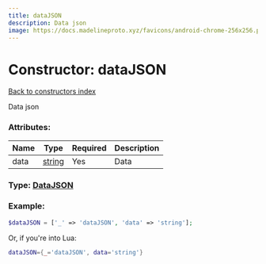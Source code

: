 ```yaml
---
title: dataJSON
description: Data json
image: https://docs.madelineproto.xyz/favicons/android-chrome-256x256.png
---
```

# Constructor: dataJSON  
[Back to constructors index](index.md)



Data json

### Attributes:

| Name     |    Type       | Required | Description |
|----------|---------------|----------|-------------|
|data|[string](../types/string.md) | Yes|Data|



### Type: [DataJSON](../types/DataJSON.md)


### Example:

```php
$dataJSON = ['_' => 'dataJSON', 'data' => 'string'];
```  


Or, if you're into Lua:

```lua
dataJSON={_='dataJSON', data='string'}

```


